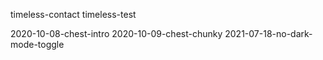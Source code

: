 timeless-contact
timeless-test

2020-10-08-chest-intro
2020-10-09-chest-chunky
2021-07-18-no-dark-mode-toggle
